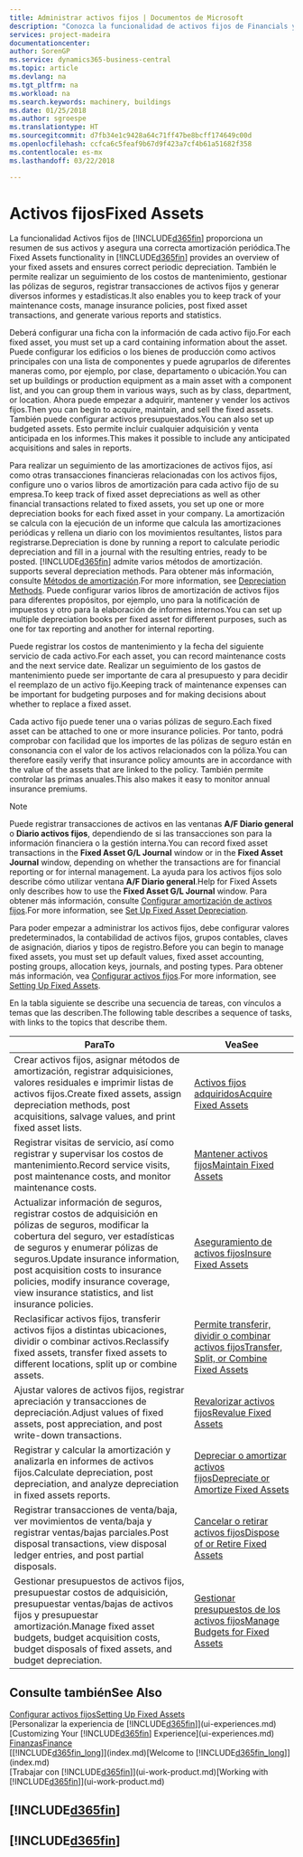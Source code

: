 ```yaml
---
title: Administrar activos fijos | Documentos de Microsoft
description: "Conozca la funcionalidad de activos fijos de Financials y obtenga un resumen de cómo trabajar con activos fijos."
services: project-madeira
documentationcenter: 
author: SorenGP
ms.service: dynamics365-business-central
ms.topic: article
ms.devlang: na
ms.tgt_pltfrm: na
ms.workload: na
ms.search.keywords: machinery, buildings
ms.date: 01/25/2018
ms.author: sgroespe
ms.translationtype: HT
ms.sourcegitcommit: d7fb34e1c9428a64c71ff47be8bcff174649c00d
ms.openlocfilehash: ccfca6c5feaf9b67d9f423a7cf4b61a51682f358
ms.contentlocale: es-mx
ms.lasthandoff: 03/22/2018

---
```

# <a name="fixed-assets"></a><span data-ttu-id="15a98-103">Activos fijos</span><span class="sxs-lookup"><span data-stu-id="15a98-103">Fixed Assets</span></span>
<span data-ttu-id="15a98-104">La funcionalidad Activos fijos de [!INCLUDE[d365fin](includes/d365fin_md.md)] proporciona un resumen de sus activos y asegura una correcta amortización periódica.</span><span class="sxs-lookup"><span data-stu-id="15a98-104">The Fixed Assets functionality in [!INCLUDE[d365fin](includes/d365fin_md.md)] provides an overview of your fixed assets and ensures correct periodic depreciation.</span></span> <span data-ttu-id="15a98-105">También le permite realizar un seguimiento de los costos de mantenimiento, gestionar las pólizas de seguros, registrar transacciones de activos fijos y generar diversos informes y estadísticas.</span><span class="sxs-lookup"><span data-stu-id="15a98-105">It also enables you to keep track of your maintenance costs, manage insurance policies, post fixed asset transactions, and generate various reports and statistics.</span></span>

<span data-ttu-id="15a98-106">Deberá configurar una ficha con la información de cada activo fijo.</span><span class="sxs-lookup"><span data-stu-id="15a98-106">For each fixed asset, you must set up a card containing information about the asset.</span></span> <span data-ttu-id="15a98-107">Puede configurar los edificios o los bienes de producción como activos principales con una lista de componentes y puede agruparlos de diferentes maneras como, por ejemplo, por clase, departamento o ubicación.</span><span class="sxs-lookup"><span data-stu-id="15a98-107">You can set up buildings or production equipment as a main asset with a component list, and you can group them in various ways, such as by class, department, or location.</span></span> <span data-ttu-id="15a98-108">Ahora puede empezar a adquirir, mantener y vender los activos fijos.</span><span class="sxs-lookup"><span data-stu-id="15a98-108">Then you can begin to acquire, maintain, and sell the fixed assets.</span></span> <span data-ttu-id="15a98-109">También puede configurar activos presupuestados.</span><span class="sxs-lookup"><span data-stu-id="15a98-109">You can also set up budgeted assets.</span></span> <span data-ttu-id="15a98-110">Esto permite incluir cualquier adquisición y venta anticipada en los informes.</span><span class="sxs-lookup"><span data-stu-id="15a98-110">This makes it possible to include any anticipated acquisitions and sales in reports.</span></span>

<span data-ttu-id="15a98-111">Para realizar un seguimiento de las amortizaciones de activos fijos, así como otras transacciones financieras relacionadas con los activos fijos, configure uno o varios libros de amortización para cada activo fijo de su empresa.</span><span class="sxs-lookup"><span data-stu-id="15a98-111">To keep track of fixed asset depreciations as well as other financial transactions related to fixed assets, you set up one or more depreciation books for each fixed asset in your company.</span></span> <span data-ttu-id="15a98-112">La amortización se calcula con la ejecución de un informe que calcula las amortizaciones periódicas y rellena un diario con los movimientos resultantes, listos para registrarse.</span><span class="sxs-lookup"><span data-stu-id="15a98-112">Depreciation is done by running a report to calculate periodic depreciation and fill in a journal with the resulting entries, ready to be posted.</span></span> [!INCLUDE[d365fin](includes/d365fin_md.md)]<span data-ttu-id="15a98-113"> admite varios métodos de amortización.</span><span class="sxs-lookup"><span data-stu-id="15a98-113"> supports several depreciation methods.</span></span> <span data-ttu-id="15a98-114">Para obtener más información, consulte [Métodos de amortización](fa-depreciation-methods.md).</span><span class="sxs-lookup"><span data-stu-id="15a98-114">For more information, see [Depreciation Methods](fa-depreciation-methods.md).</span></span> <span data-ttu-id="15a98-115">Puede configurar varios libros de amortización de activos fijos para diferentes propósitos, por ejemplo, uno para la notificación de impuestos y otro para la elaboración de informes internos.</span><span class="sxs-lookup"><span data-stu-id="15a98-115">You can set up multiple depreciation books per fixed asset for different purposes, such as one for tax reporting and another for internal reporting.</span></span>

<span data-ttu-id="15a98-116">Puede registrar los costos de mantenimiento y la fecha del siguiente servicio de cada activo.</span><span class="sxs-lookup"><span data-stu-id="15a98-116">For each asset, you can record maintenance costs and the next service date.</span></span> <span data-ttu-id="15a98-117">Realizar un seguimiento de los gastos de mantenimiento puede ser importante de cara al presupuesto y para decidir el reemplazo de un activo fijo.</span><span class="sxs-lookup"><span data-stu-id="15a98-117">Keeping track of maintenance expenses can be important for budgeting purposes and for making decisions about whether to replace a fixed asset.</span></span>

<span data-ttu-id="15a98-118">Cada activo fijo puede tener una o varias pólizas de seguro.</span><span class="sxs-lookup"><span data-stu-id="15a98-118">Each fixed asset can be attached to one or more insurance policies.</span></span> <span data-ttu-id="15a98-119">Por tanto, podrá comprobar con facilidad que los importes de las pólizas de seguro están en consonancia con el valor de los activos relacionados con la póliza.</span><span class="sxs-lookup"><span data-stu-id="15a98-119">You can therefore easily verify that insurance policy amounts are in accordance with the value of the assets that are linked to the policy.</span></span> <span data-ttu-id="15a98-120">También permite controlar las primas anuales.</span><span class="sxs-lookup"><span data-stu-id="15a98-120">This also makes it easy to monitor annual insurance premiums.</span></span>

> [!NOTE]  
>   <span data-ttu-id="15a98-121">Puede registrar transacciones de activos en las ventanas **A/F Diario general** o **Diario activos fijos**, dependiendo de si las transacciones son para la información financiera o la gestión interna.</span><span class="sxs-lookup"><span data-stu-id="15a98-121">You can record fixed asset transactions in the **Fixed Asset G/L Journal** window or in the **Fixed Asset Journal** window, depending on whether the transactions are for financial reporting or for internal management.</span></span> <span data-ttu-id="15a98-122">La ayuda para los activos fijos solo describe cómo utilizar ventana **A/F Diario general**.</span><span class="sxs-lookup"><span data-stu-id="15a98-122">Help for Fixed Assets only describes how to use the **Fixed Asset G/L Journal** window.</span></span> <span data-ttu-id="15a98-123">Para obtener más información, consulte [Configurar amortización de activos fijos](fa-how-setup-depreciation.md).</span><span class="sxs-lookup"><span data-stu-id="15a98-123">For more information, see [Set Up Fixed Asset Depreciation](fa-how-setup-depreciation.md).</span></span>

<span data-ttu-id="15a98-124">Para poder empezar a administrar los activos fijos, debe configurar valores predeterminados, la contabilidad de activos fijos, grupos contables, claves de asignación, diarios y tipos de registro.</span><span class="sxs-lookup"><span data-stu-id="15a98-124">Before you can begin to manage fixed assets, you must set up default values, fixed asset accounting, posting groups, allocation keys, journals, and posting types.</span></span> <span data-ttu-id="15a98-125">Para obtener más información, vea [Configurar activos fijos](fa-setup.md).</span><span class="sxs-lookup"><span data-stu-id="15a98-125">For more information, see [Setting Up Fixed Assets](fa-setup.md).</span></span>

<span data-ttu-id="15a98-126">En la tabla siguiente se describe una secuencia de tareas, con vínculos a temas que las describen.</span><span class="sxs-lookup"><span data-stu-id="15a98-126">The following table describes a sequence of tasks, with links to the topics that describe them.</span></span>

| <span data-ttu-id="15a98-127">Para</span><span class="sxs-lookup"><span data-stu-id="15a98-127">To</span></span> | <span data-ttu-id="15a98-128">Vea</span><span class="sxs-lookup"><span data-stu-id="15a98-128">See</span></span> |
| --- | --- |
| <span data-ttu-id="15a98-129">Crear activos fijos, asignar métodos de amortización, registrar adquisiciones, valores residuales e imprimir listas de activos fijos.</span><span class="sxs-lookup"><span data-stu-id="15a98-129">Create fixed assets, assign depreciation methods, post acquisitions, salvage values, and print fixed asset lists.</span></span> |[<span data-ttu-id="15a98-130">Activos fijos adquiridos</span><span class="sxs-lookup"><span data-stu-id="15a98-130">Acquire Fixed Assets</span></span>](fa-how-acquire.md) |
| <span data-ttu-id="15a98-131">Registrar visitas de servicio, así como registrar y supervisar los costos de mantenimiento.</span><span class="sxs-lookup"><span data-stu-id="15a98-131">Record service visits, post maintenance costs, and monitor maintenance costs.</span></span> |[<span data-ttu-id="15a98-132">Mantener activos fijos</span><span class="sxs-lookup"><span data-stu-id="15a98-132">Maintain Fixed Assets</span></span>](fa-how-maintain.md) |
| <span data-ttu-id="15a98-133">Actualizar información de seguros, registrar costos de adquisición en pólizas de seguros, modificar la cobertura del seguro, ver estadísticas de seguros y enumerar pólizas de seguros.</span><span class="sxs-lookup"><span data-stu-id="15a98-133">Update insurance information, post acquisition costs to insurance policies, modify insurance coverage, view insurance statistics, and list insurance policies.</span></span> |[<span data-ttu-id="15a98-134">Aseguramiento de activos fijos</span><span class="sxs-lookup"><span data-stu-id="15a98-134">Insure Fixed Assets</span></span>](fa-how-insure.md) |
| <span data-ttu-id="15a98-135">Reclasificar activos fijos, transferir activos fijos a distintas ubicaciones, dividir o combinar activos.</span><span class="sxs-lookup"><span data-stu-id="15a98-135">Reclassify fixed assets, transfer fixed assets to different locations, split up or combine assets.</span></span> |[<span data-ttu-id="15a98-136">Permite transferir, dividir o combinar activos fijos</span><span class="sxs-lookup"><span data-stu-id="15a98-136">Transfer, Split, or Combine Fixed Assets</span></span>](fa-how-trans-split-combine.md) |
| <span data-ttu-id="15a98-137">Ajustar valores de activos fijos, registrar apreciación y transacciones de depreciación.</span><span class="sxs-lookup"><span data-stu-id="15a98-137">Adjust values of fixed assets, post appreciation, and post write-down transactions.</span></span> |[<span data-ttu-id="15a98-138">Revalorizar activos fijos</span><span class="sxs-lookup"><span data-stu-id="15a98-138">Revalue Fixed Assets</span></span>](fa-how-revalue.md) |
| <span data-ttu-id="15a98-139">Registrar y calcular la amortización y analizarla en informes de activos fijos.</span><span class="sxs-lookup"><span data-stu-id="15a98-139">Calculate depreciation, post depreciation, and  analyze depreciation in fixed assets reports.</span></span> |[<span data-ttu-id="15a98-140">Depreciar o amortizar activos fijos</span><span class="sxs-lookup"><span data-stu-id="15a98-140">Depreciate or Amortize Fixed Assets</span></span>](fa-how-depreciate-amortize.md) |
| <span data-ttu-id="15a98-141">Registrar transacciones de venta/baja, ver movimientos de venta/baja y registrar ventas/bajas parciales.</span><span class="sxs-lookup"><span data-stu-id="15a98-141">Post disposal transactions, view disposal ledger entries, and post partial disposals.</span></span> |[<span data-ttu-id="15a98-142">Cancelar o retirar activos fijos</span><span class="sxs-lookup"><span data-stu-id="15a98-142">Dispose of or Retire Fixed Assets</span></span>](fa-how-dispose-retire.md) |
| <span data-ttu-id="15a98-143">Gestionar presupuestos de activos fijos, presupuestar costos de adquisición, presupuestar ventas/bajas de activos fijos y presupuestar amortización.</span><span class="sxs-lookup"><span data-stu-id="15a98-143">Manage fixed asset budgets, budget acquisition costs, budget disposals of fixed assets, and budget depreciation.</span></span> |[<span data-ttu-id="15a98-144">Gestionar presupuestos de los activos fijos</span><span class="sxs-lookup"><span data-stu-id="15a98-144">Manage Budgets for Fixed Assets</span></span>](fa-how-manage-budgets.md) |

## <a name="see-also"></a><span data-ttu-id="15a98-145">Consulte también</span><span class="sxs-lookup"><span data-stu-id="15a98-145">See Also</span></span>
[<span data-ttu-id="15a98-146">Configurar activos fijos</span><span class="sxs-lookup"><span data-stu-id="15a98-146">Setting Up Fixed Assets</span></span>](fa-setup.md)  
<span data-ttu-id="15a98-147">[Personalizar la experiencia de [!INCLUDE[d365fin](includes/d365fin_md.md)]](ui-experiences.md)</span><span class="sxs-lookup"><span data-stu-id="15a98-147">[Customizing Your [!INCLUDE[d365fin](includes/d365fin_md.md)] Experience](ui-experiences.md)</span></span>  
[<span data-ttu-id="15a98-148">Finanzas</span><span class="sxs-lookup"><span data-stu-id="15a98-148">Finance</span></span>](finance.md)  
<span data-ttu-id="15a98-149">[[!INCLUDE[d365fin_long](includes/d365fin_long_md.md)]](index.md)</span><span class="sxs-lookup"><span data-stu-id="15a98-149">[Welcome to [!INCLUDE[d365fin_long](includes/d365fin_long_md.md)]](index.md)</span></span>  
<span data-ttu-id="15a98-150">[Trabajar con [!INCLUDE[d365fin](includes/d365fin_md.md)]](ui-work-product.md)</span><span class="sxs-lookup"><span data-stu-id="15a98-150">[Working with [!INCLUDE[d365fin](includes/d365fin_md.md)]](ui-work-product.md)</span></span>

## [!INCLUDE[d365fin](includes/free_trial_md.md)]  
## [!INCLUDE[d365fin](includes/training_link_md.md)]


